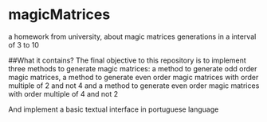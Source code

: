 # magicMatrices
a homework from university, about magic matrices generations in a interval of 3 to 10

##What it contains?
The final objective to this repository is to implement three methods to generate magic matrices:
a method to generate odd order magic matrices,
a method to generate even order magic matrices with order multiple of 2 and not 4
and a method to generate even order magic matrices with order multiple of 4 and not 2

And implement a basic textual interface in portuguese language
